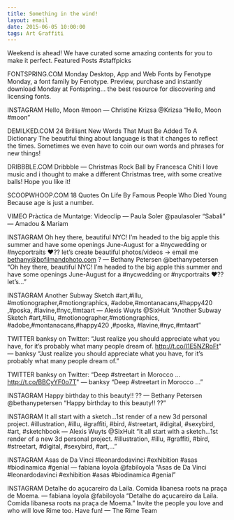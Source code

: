 ```yaml
---
title: Something in the wind!
layout: email
date: 2015-06-05 10:00:00
tags: Art Graffiti
---
```


Weekend is ahead! We have curated some amazing contents for you to make it perfect.
Featured Posts #staffpicks

FONTSPRING.COM
Monday Desktop, App and Web Fonts by Fenotype
Monday, a font family by Fenotype. Preview, purchase and instantly download Monday at Fontspring… the best resource for discovering and licensing fonts.

INSTAGRAM
Hello, Moon #moon — Christine Krizsa @Krizsa
“Hello, Moon #moon”

DEMILKED.COM
24 Brilliant New Words That Must Be Added To A Dictionary
The beautiful thing about language is that it changes to reflect the times. Sometimes we even have to coin our own words and phrases for new things!

DRIBBBLE.COM
Dribbble — Christmas Rock Ball by Francesca Chiti
I love music and i thought to make a different Christmas tree, with some creative balls! Hope you like it!

SCOOPWHOOP.COM
18 Quotes On Life By Famous People Who Died Young
Because age is just a number.

VIMEO
Pràctica de Muntatge: Videoclip — Paula Soler @paulasoler
“Sabali” — Amadou & Mariam

INSTAGRAM
Oh hey there, beautiful NYC! I’m headed to the big apple this summer and have some openings June-August for a #nycwedding or #nycportraits ❤?? let’s create beautiful photos/videos → email me bethany@bpfilmandphoto.com ? — Bethany Petersen @bethanypetersen
“Oh hey there, beautiful NYC! I’m headed to the big apple this summer and have some openings June-August for a #nycwedding or #nycportraits ❤?? let’s…”

INSTAGRAM
Another Subway Sketch #art,#illu, #motionographer,#motiongraphics, #adobe,#montanacans,#happy420 ,#poska, #lavine,#nyc,#mtaart — Alexis Wuyts @SixHuit
“Another Subway Sketch #art,#illu, #motionographer,#motiongraphics, #adobe,#montanacans,#happy420 ,#poska, #lavine,#nyc,#mtaart”

TWITTER
banksy on Twitter: “Just realize you should appreciate what you have, for it’s probably what many people dream of. http://t.co/l1E5NZRoFt" — banksy
“Just realize you should appreciate what you have, for it’s probably what many people dream of.”

TWITTER
banksy on Twitter: “Deep #streetart in Morocco … http://t.co/BBCyYF0o7T" — banksy
“Deep #streetart in Morocco …”

INSTAGRAM
Happy birthday to this beauty!! ?? — Bethany Petersen @bethanypetersen
“Happy birthday to this beauty!! ??”

INSTAGRAM
It all start with a sketch…1st render of a new 3d personal project. #illustration, #illu, #graffiti, #bird, #streetart, #digital, #sexybird, #art, #sketchbook — Alexis Wuyts @SixHuit
“It all start with a sketch…1st render of a new 3d personal project. #illustration, #illu, #graffiti, #bird, #streetart, #digital, #sexybird, #art,…”

INSTAGRAM
Asas de Da Vinci #leonardodavinci #exhibition #asas #biodinamica #genial — fabiana loyola @fabiloyola
“Asas de Da Vinci #leonardodavinci #exhibition #asas #biodinamica #genial”

INSTAGRAM
Detalhe do açucareiro da Laila. Comida libanesa roots na praça de Moema. — fabiana loyola @fabiloyola
“Detalhe do açucareiro da Laila. Comida libanesa roots na praça de Moema.”
Invite the people you love and who will love Rime too.
Have fun!
— The Rime Team
